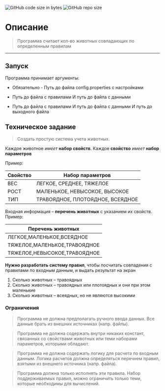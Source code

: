 ![GitHub code size in bytes](https://img.shields.io/github/languages/code-size/code-cesar/SystemCounterAnimals)
![GitHub repo size](https://img.shields.io/github/repo-size/code-cesar/SystemCounterAnimals)

# Описание
> Программа считает кол-во животных совпадающих по определенным правилам

---
## Запуск
Программа принимает аргументы:
- Обязательно - Путь до файла config.properties с настройками

- Путь до файла с правилами И путь до файла с данными
- Путь до файла с правилами И путь до файла с данными И путь до выходного файла


## Техническое задание

> Создать простую система учета животных. 

Каждое животное *имеет* **набор свойств**.
Каждое **свойство** *имеет* **набор параметров**

Пример:

| Свойство | Набор параметров                 |
| -------- | -------------------------------- |
| ВЕС      | ЛЕГКОЕ, СРЕДНЕЕ, ТЯЖЕЛОЕ         |
| РОСТ     | МАЛЕНЬКОЕ, НЕВЫСОКОЕ, ВЫСОКОЕ    |
| ТИП      | ТРАВОЯДНОЕ, ПЛОТОЯДНОЕ, ВСЕЯДНОЕ |


Входная информация – **перечень животных** с указанием их свойств.
Пример:

| Перечень животных            |
| ---------------------------- |
| ЛЕГКОЕ,МАЛЕНЬКОЕ,ВСЕЯДНОЕ    |
| ТЯЖЕЛОЕ,МАЛЕНЬКОЕ,ТРАВОЯДНОЕ |
| ТЯЖЕЛОЕ,НЕВЫСОКОЕ,ТРАВОЯДНОЕ |

**Нужно разработать систему правил**, чтобы посчитать совпадения с правилами по входным данным, и выдать  результат на экран

1. Сколько животных – травоядных  
2. Сколько животных – травоядных или плотоядных и они при этом маленькие  
3. Сколько животных – всеядных, но не являются высокими

### Ограничения

> Программа не должна предполагать ручного ввода данных.
> Все данные брать из внешних  источниках (напр. файлы).  


> Программа не должна содержать внутри никаких констант, связанных со свойствами животных  или теми наборами параметров, которыми обладают.

> Программа не должна содержать логику для расчета по входным данным. Логика расчетов должна определяться перечнем правил, взятыми из внешнего источника (напр. файла).  

> Программа должна только исполнять эти правила. Набор поддерживаемых правил, можно  ограничить только теми, которые необходимы для вычислений.

